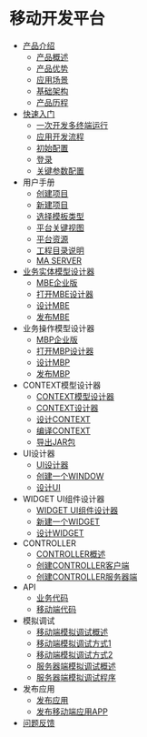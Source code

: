 # 移动开发平台

* [产品介绍]()
  * [产品概述](articles/studio/1-/gaishu.md)
  * [产品优势](articles/studio/1-/adv.md)
  * [应用场景](articles/studio/1-/scene.md)
  * [基础架构](articles/studio/2-/jiegou.md)
  * [产品历程](articles/studio/2-/rels.md)
* [快速入门]()
  * [一次开发多终端运行](articles/studio/2-/yunxing.md)
  * [应用开发流程](articles/studio/4-/liucheng.md)
  * [初始配置](articles/studio/3-/chushi.md)
  * [登录](articles/studio/3-/denglu.md)
  * [关键参数配置](articles/studio/3-/guanjian.md)
* 用户手册
  * [创建项目](articles/studio/5-/chuangjian.md)
  * [新建项目](articles/studio/5-/xinjian.md)
  * [选择模板类型](articles/studio/5-/xuanze.md)
  * [平台关键视图](articles/studio/5-/shitu.md)
  * [平台资源](articles/studio/5-/ziyuan.md)
  * [工程目录说明](articles/studio/5-/mulu.md)
  * [MA SERVER](articles/studio/2-/server.md)
* [业务实体模型设计器]()
  * [MBE企业版](articles/studio/6-/yewushiti.md)
  * [打开MBE设计器](articles/studio/6-/dakai.md)
  * [设计MBE](articles/studio/6-/sheji.md)
  * [发布MBE](articles/studio/6-/fabu.md)
* 业务操作模型设计器
  * [MBP企业版](articles/studio/7-/shiti.md)
  * [打开MBP设计器](articles/studio/7-/open.md)
  * [设计MBP](articles/studio/7-/design.md)
  * [发布MBP](articles/studio/7-/publish.md)
* CONTEXT模型设计器
  * [CONTEXT模型设计器](articles/studio/8-/shejiqi.md)
  * [CONTEXT设计器](articles/studio/8-/sjq.md)
  * [设计CONTEXT](articles/studio/8-/sj.md)
  * [编译CONTEXT](articles/studio/8-/bianyi.md)
  * [导出JAR包](articles/studio/8-/daochu.md)
* UI设计器
  * [UI设计器](articles/studio/9-/uishejiqi.md)
  * [创建一个WINDOW](articles/studio/9-/cj.md)
  * [设计UI](articles/studio/9-/shejiui.md)
* WIDGET UI组件设计器
  * [WIDGET UI组件设计器](articles/studio/10-/zujian.md)
  * [新建一个WIDGET](articles/studio/10-/xjyg.md)
  * [设计WIDGET](articles/studio/10-/shej.md)
* CONTROLLER
  * [CONTROLLER概述](articles/studio/11-/kongzhiyuan.md)
  * [创建CONTROLLER客户端](articles/studio/11-/cjkhd.md)
  * [创建CONTROLLER服务器端](articles/studio/11-/cjfwqd.md)
* API
  * [业务代码](articles/studio/12-/ywdm.md)
  * [移动端代码](articles/studio/12-/ydddm.md)
* 模拟调试
  * [移动端模拟调试概述](articles/studio/13-/monitiaoshi.md)
  * [移动端模拟调试方式1](articles/studio/13-/tiaoshifangshi.md)
  * [移动端模拟调试方式2](articles/studio/13-/tsfs.md)
  * [服务器端模拟调试概述](articles/studio/14-/fwqmnts.md)
  * [服务器端模拟调试程序](articles/studio/14-/tscx.md)
* 发布应用
  * [发布应用](articles/studio/15-/fbyy.md)
  * [发布移动端应用APP](articles/studio/15-/fbyddyy.md)
* [问题反馈](articles/studio/16-/wentifankui.md)

